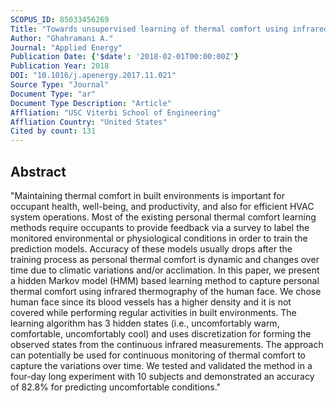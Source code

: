 ```yaml
---
SCOPUS_ID: 85033456269
Title: "Towards unsupervised learning of thermal comfort using infrared thermography"
Author: "Ghahramani A."
Journal: "Applied Energy"
Publication Date: {'$date': '2018-02-01T00:00:00Z'}
Publication Year: 2018
DOI: "10.1016/j.apenergy.2017.11.021"
Source Type: "Journal"
Document Type: "ar"
Document Type Description: "Article"
Affliation: "USC Viterbi School of Engineering"
Affliation Country: "United States"
Cited by count: 131
---
```


## Abstract
"Maintaining thermal comfort in built environments is important for occupant health, well-being, and productivity, and also for efficient HVAC system operations. Most of the existing personal thermal comfort learning methods require occupants to provide feedback via a survey to label the monitored environmental or physiological conditions in order to train the prediction models. Accuracy of these models usually drops after the training process as personal thermal comfort is dynamic and changes over time due to climatic variations and/or acclimation. In this paper, we present a hidden Markov model (HMM) based learning method to capture personal thermal comfort using infrared thermography of the human face. We chose human face since its blood vessels has a higher density and it is not covered while performing regular activities in built environments. The learning algorithm has 3 hidden states (i.e., uncomfortably warm, comfortable, uncomfortably cool) and uses discretization for forming the observed states from the continuous infrared measurements. The approach can potentially be used for continuous monitoring of thermal comfort to capture the variations over time. We tested and validated the method in a four-day long experiment with 10 subjects and demonstrated an accuracy of 82.8% for predicting uncomfortable conditions."
